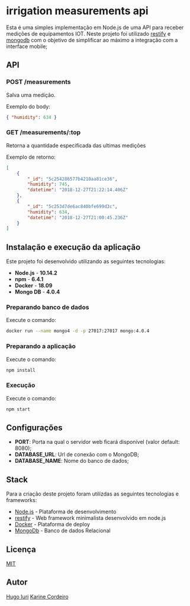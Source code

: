 # irrigation measurements api

Esta é uma simples implementação em Node.js de uma API para receber medições de equipamentos IOT. Neste projeto foi utilizado [restify](http://restify.com/) e [mongodb](http://mongodb.github.io/node-mongodb-native/3.1/) com o objetivo de simplificar ao máximo a integração com a interface mobile;

## API

### POST /measurements

Salva uma medição.

Exemplo do body:
```json
{ "humidity": 634 }
```

### GET /measurements/:top

Retorna a quantidade especificada das ultimas medições

Exemplo de retorno: 
```json
[
    {
        "_id": "5c254286577b4210aa81ce36",
        "humidity": 745,
        "datetime": "2018-12-27T21:22:14.406Z"
    },
    {
        "_id": "5c253d7de6ac840bfe699d3c",
        "humidity": 634,
        "datetime": "2018-12-27T21:00:45.236Z"
    }
]
```

## Instalação e execução da aplicação

Este projeto foi desenvolvido utilizando as seguintes tecnologias:
- **Node.js** - **10.14.2**
- **npm** - **6.4.1**
- **Docker** - **18.09**
- **Mongo DB** - **4.0.4**

### Preparando banco de dados

Execute o comando:
``` sh
docker run --name mongo4 -d -p 27017:27017 mongo:4.0.4

```

### Preparando a aplicação

Execute o comando:
``` sh
npm install
```

### Execução

Execute o comando:
``` sh
npm start
```

## Configurações

- **PORT**: Porta na qual o servidor web ficará disponível (valor default: 8080);
- **DATABASE_URL**: Url de conexão com o MongoDB;
- **DATABASE_NAME**: Nome do banco de dados;

## Stack

Para a criação deste projeto foram utilizdas as seguintes tecnologias e frameworks:

- [Node.js] - Plataforma de desenvolvimento
- [restify] - Web framework minimalista desenvolvido em node.js
- [Docker] - Plataforma de deploy
- [MongoDb] - Banco de dados Relacional

## Licença
[MIT](LICENSE)

## Autor
[Hugo Iuri](https://github.com/hugoiuri)
[Karine Cordeiro](https://github.com/kpazfagundes)


[Node.js]: <https://nodejs.org>
[restify]: <http://restify.com/>
[Docker]: <https://www.docker.com/>
[MongoDB]: <http://mongodb.github.io/node-mongodb-native/3.1/>